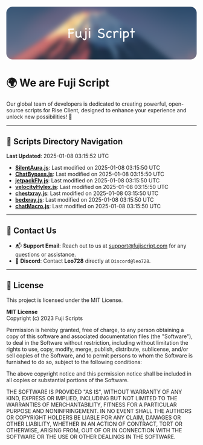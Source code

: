 ![Banner](.github/b.webp)

# 🌍 **We are Fuji Script**

Our global team of developers is dedicated to creating powerful, open-source scripts for Rise Client, designed to enhance your experience and unlock new possibilities! 🌟

---
<!-- SCRIPTS_NAVIGATION_START -->
## 📂 **Scripts Directory Navigation**

**Last Updated**: 2025-01-08 03:15:52 UTC

- **[SilentAura.js](scripts/SilentAura.js)**: Last modified on 2025-01-08 03:15:50 UTC
- **[ChatBypass.js](scripts/ChatBypass.js)**: Last modified on 2025-01-08 03:15:50 UTC
- **[jetpackFly.js](scripts/jetpackFly.js)**: Last modified on 2025-01-08 03:15:50 UTC
- **[velocityHylex.js](scripts/velocityHylex.js)**: Last modified on 2025-01-08 03:15:50 UTC
- **[chestxray.js](scripts/chestxray.js)**: Last modified on 2025-01-08 03:15:50 UTC
- **[bedxray.js](scripts/bedxray.js)**: Last modified on 2025-01-08 03:15:50 UTC
- **[chatMacro.js](scripts/chatMacro.js)**: Last modified on 2025-01-08 03:15:50 UTC

<!-- SCRIPTS_NAVIGATION_END -->

---

## 💬 **Contact Us**  
- 📬 **Support Email**: Reach out to us at [support@fujiscript.com](mailto:support@fujiscript.com) for any questions or assistance.  
- 💬 **Discord**: Contact **Leo728** directly at `Discord@leo728`.

---

## 📜 **License**

This project is licensed under the MIT License.  

**MIT License**  
Copyright (c) 2023 Fuji Scripts  

Permission is hereby granted, free of charge, to any person obtaining a copy of this software and associated documentation files (the "Software"), to deal in the Software without restriction, including without limitation the rights to use, copy, modify, merge, publish, distribute, sublicense, and/or sell copies of the Software, and to permit persons to whom the Software is furnished to do so, subject to the following conditions:  

The above copyright notice and this permission notice shall be included in all copies or substantial portions of the Software.  

THE SOFTWARE IS PROVIDED "AS IS", WITHOUT WARRANTY OF ANY KIND, EXPRESS OR IMPLIED, INCLUDING BUT NOT LIMITED TO THE WARRANTIES OF MERCHANTABILITY, FITNESS FOR A PARTICULAR PURPOSE AND NONINFRINGEMENT. IN NO EVENT SHALL THE AUTHORS OR COPYRIGHT HOLDERS BE LIABLE FOR ANY CLAIM, DAMAGES OR OTHER LIABILITY, WHETHER IN AN ACTION OF CONTRACT, TORT OR OTHERWISE, ARISING FROM, OUT OF OR IN CONNECTION WITH THE SOFTWARE OR THE USE OR OTHER DEALINGS IN THE SOFTWARE.  
